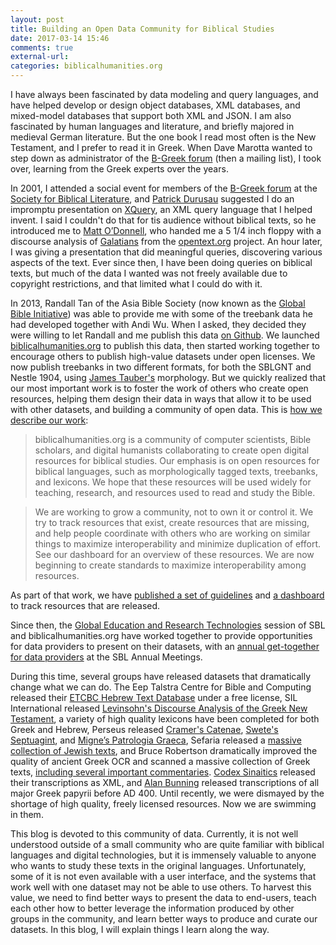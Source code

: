 ```yaml
---
layout: post
title: Building an Open Data Community for Biblical Studies
date: 2017-03-14 15:46
comments: true
external-url:
categories: biblicalhumanities.org
---
```


I have always been fascinated by data modeling and query languages, and have helped develop or design object databases, XML databases, and mixed-model databases that support both XML and JSON. I am also fascinated by human languages and literature, and briefly majored in medieval German literature. But the one book I read most often is the New Testament, and I prefer to read it in Greek.  When Dave Marotta wanted to step down as administrator of the <a href='http://www.ibiblio.org/bgreek/forum'>B-Greek forum</a> (then a mailing list), I took over, learning from the Greek experts over the years.

In 2001, I attended a social event for members of the <a href='http://www.ibiblio.org/bgreek/forum'>B-Greek forum</a> at the <a href='https://www.sbl-site.org/'>Society for Biblical Literature</a>, and <a href='http://www.durusau.net/research/research.html'>Patrick Durusau</a> suggested I do an impromptu presentation on <a href='https://www.w3.org/TR/xquery-31/'>XQuery</a>, an XML query language that I helped invent.  I said I couldn't do that for tis audience without biblical texts, so he introduced me to <a href='http://opentext.org/about/partners/mbod.html'>Matt O’Donnell</a>, who handed me a 5 1/4 inch floppy with a discourse analysis of <a href='http://opentext.org/texts/NT/Gal.html'>Galatians</a> from the <a href='http://opentext.org/'>opentext.org</a> project. An hour later, I was giving a presentation that did meaningful queries, discovering various aspects of the text.  Ever since then, I have been doing queries on biblical texts, but much of the data I wanted was not freely available due to copyright restrictions, and that limited what I could do with it.

In 2013, Randall Tan of the Asia Bible Society (now known as the <a href='http://www.globalbibleinitiative.org/'>Global Bible Initiative</a>) was able to provide me with some of the treebank data he had developed together with Andi Wu. When I asked, they decided they were willing to let Randall and me publish this data <a href='https://github.com/biblicalhumanities/greek-new-testament'>on Github</a>.  We launched <a href='http://biblicalhumanities.org/'>biblicalhumanities.org</a> to publish this data, then started working together to encourage others to publish high-value datasets under open licenses.  We now publish treebanks in two different formats, for both the SBLGNT and Nestle 1904, using <a href='http://jtauber.com/linguistics/'>James Tauber's</a> morphology. But we quickly realized that our most important work is to foster the work of others who create open resources, helping them design their data in ways that allow it to be used with other datasets, and building a community of open data.  This is <a href='http://biblicalhumanities.org/about/'>how we describe our work</a>:

> biblicalhumanities.org is a community of computer scientists, Bible scholars, and digital humanists collaborating to create open digital resources for biblical studies. Our emphasis is on open resources for biblical languages, such as morphologically tagged texts, treebanks, and lexicons. We hope that these resources will be used widely for teaching, research, and resources used to read and study the Bible.

> We are working to grow a community, not to own it or control it. We try to track resources that exist, create resources that are missing, and help people coordinate with others who are working on similar things to maximize interoperability and minimize duplication of effort. See our dashboard for an overview of these resources. We are now beginning to create standards to maximize interoperability among resources.

As part of that work, we have <a href='http://biblicalhumanities.org/guidelines/'>published a set of guidelines</a> and <a href='http://biblicalhumanities.org/dashboard/'>a dashboard</a> to track resources that are released.

Since then, the <a href='https://www.sbl-site.org/meetings/Congresses_CallForPaperDetails.aspx?MeetingId=25&VolunteerUnitId=634'>Global Education and Research Technologies</a> session of SBL and biblicalhumanities.org have worked together to provide opportunities for data providers to present on their datasets, with an <a href='http://biblicalhumanities.org/2016/10/18/open-data-dinner.html'>annual get-together for data providers</a> at the SBL Annual Meetings.

During this time, several groups have released datasets that dramatically change what we can do.  The Eep Talstra Centre for Bible and Computing released their [ETCBC Hebrew Text Database](https://github.com/ETCBC) under a free license, SIL International released [Levinsohn's Discourse Analysis of the Greek New Testament](https://github.com/biblicalhumanities/levinsohn), a variety of high quality lexicons have been completed for both Greek and Hebrew, Perseus released [Cramer's Catenae](https://github.com/OpenGreekAndLatin/catenae-dev), [Swete's Septuagint](https://github.com/OpenGreekAndLatin/septuagint-dev), and [Migne’s Patrologia Graeca](https://github.com/OGL-PatrologiaGraecaDev),  Sefaria released a [massive collection of Jewish texts](https://github.com/Sefaria/Sefaria-Export), and Bruce Robertson dramatically improved the quality of ancient Greek OCR and scanned a massive collection of Greek texts, [including several important commentaries](http://heml.mta.ca/lace/catalog).  [Codex Sinaitics](http://www.codexsinaiticus.org/en/) released their transcriptions as XML, and [Alan Bunning](http://greekcntr.org/) released transcriptions of all major Greek papyrii before AD 400. Until recently, we were dismayed by the shortage of high quality, freely licensed resources.  Now we are swimming in them.

This blog is devoted to this community of data. Currently, it is not well understood outside of a small community who are quite familiar with biblical languages and digital technologies, but it is immensely valuable to anyone who wants to study these texts in the original languages. Unfortunately, some of it is not even available with a user interface, and the systems that work well with one dataset may not be able to use others. To harvest this value, we need to find better ways to present the data to end-users, teach each other how to better leverage the information produced by other groups in the community, and learn better ways to produce and curate our datasets. In this blog, I will explain things I learn along the way.